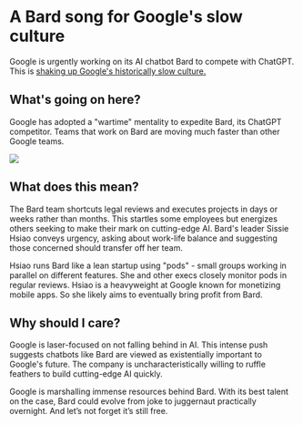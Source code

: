 # A Bard song for Google's slow culture

Google is urgently working on its AI chatbot Bard to compete with ChatGPT. This is [shaking up Google's historically slow culture.](https://www.theinformation.com/articles/googles-wartime-urgency-to-chase-chatgpt-shakes-up-culture?utm_source=bensbites\&utm_medium=referral\&utm_campaign=a-bard-song-for-google-s-slow-culture)

## What's going on here?

Google has adopted a "wartime" mentality to expedite Bard, its ChatGPT competitor. Teams that work on Bard are moving much faster than other Google teams.

![](https://media.beehiiv.com/cdn-cgi/image/fit=scale-down,format=auto,onerror=redirect,quality=80/uploads/asset/file/c0502c97-0127-4362-b319-b8aa65ec37fc/image.png)

## What does this mean?

The Bard team shortcuts legal reviews and executes projects in days or weeks rather than months. This startles some employees but energizes others seeking to make their mark on cutting-edge AI. Bard's leader Sissie Hsiao conveys urgency, asking about work-life balance and suggesting those concerned should transfer off her team.

Hsiao runs Bard like a lean startup using "pods" - small groups working in parallel on different features. She and other execs closely monitor pods in regular reviews. Hsiao is a heavyweight at Google known for monetizing mobile apps. So she likely aims to eventually bring profit from Bard.

## Why should I care?

Google is laser-focused on not falling behind in AI. This intense push suggests chatbots like Bard are viewed as existentially important to Google's future. The company is uncharacteristically willing to ruffle feathers to build cutting-edge AI quickly.

Google is marshalling immense resources behind Bard. With its best talent on the case, Bard could evolve from joke to juggernaut practically overnight. And let’s not forget it’s still free.
